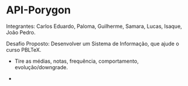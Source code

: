 # API-Porygon<br>

Integrantes: Carlos Eduardo, Paloma, Guilherme, Samara, Lucas, Isaque, João Pedro.

Desafio Proposto: Desenvolver um Sistema de Informação, que ajude o curso PBLTeX.


* Tire as médias, notas, frequência, comportamento, evolução/downgrade.

* 
